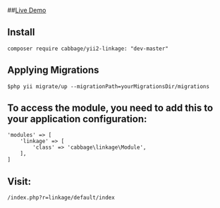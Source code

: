 ##[Live Demo](http://121.40.80.24/web/?r=linkage)

## Install
```
composer require cabbage/yii2-linkage: "dev-master"
```

## Applying Migrations
```
$php yii migrate/up --migrationPath=yourMigrationsDir/migrations
```

## To access the module, you need to add this to your application configuration:
```
'modules' => [
    'linkage' => [
        'class' => 'cabbage\linkage\Module',
    ],
]

```
## Visit:
```
/index.php?r=linkage/default/index
```